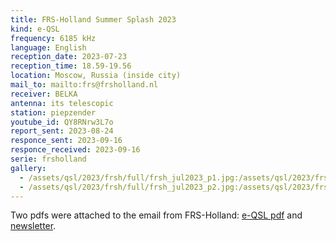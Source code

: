 ```yaml
---
title: FRS-Holland Summer Splash 2023
kind: e-QSL
frequency: 6185 kHz
language: English
reception_date: 2023-07-23
reception_time: 18.59-19.56
location: Moscow, Russia (inside city)
mail_to: mailto:frs@frsholland.nl
receiver: BELKA
antenna: its telescopic
station: piepzender
youtube_id: QY8RNrw3L7o
report_sent: 2023-08-24
responce_sent: 2023-09-16
responce_received: 2023-09-16
serie: frsholland
gallery:
  - /assets/qsl/2023/frsh/full/frsh_jul2023_p1.jpg:/assets/qsl/2023/frsh/small/frsh_jul2023_p1.jpg
  - /assets/qsl/2023/frsh/full/frsh_jul2023_p2.jpg:/assets/qsl/2023/frsh/small/frsh_jul2023_p2.jpg
---
```


Two pdfs were attached to the email from FRS-Holland:
<a href="/assets/qsl/2023/frsh/frsh_summer_splash_2023_qsl_eugene_kornykhin.pdf">e-QSL pdf</a> and <a href="/assets/qsl/2023/frsh/FRS_Newsletter_Summer2023_general.pdf">newsletter</a>.
